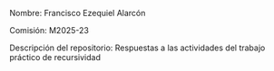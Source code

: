 Nombre: Francisco Ezequiel Alarcón

Comisión: M2025-23

Descripción del repositorio: Respuestas a las actividades del trabajo práctico de recursividad
